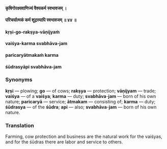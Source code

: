 #### कृषिगोरक्ष्यवाणिज्यं वैश्यकर्म स्वभावजम् ।
#### परिचर्यात्मकं कर्म शूद्रस्यापि स्वभावजम् ॥ ४४ ॥

#### kṛṣi-go-rakṣya-vāṇijyaṁ
#### vaiśya-karma svabhāva-jam
#### paricaryātmakaṁ karma
#### śūdrasyāpi svabhāva-jam

### Synonyms

**kṛṣi** — plowing; **go** — of cows; **rakṣya** — protection; **vāṇijyam** — trade; **vaiśya** — of a **vaiśya**; **karma** — duty; **svabhāva**-**jam** — born of his own nature; **paricaryā** — service; **ātmakam** — consisting of; **karma** — duty; **śūdrasya** — of the **śūdra**; **api** — also; **svabhāva**-**jam** — born of his own nature.

### Translation

Farming, cow protection and business are the natural work for the vaiśyas, and for the śūdras there are labor and service to others.